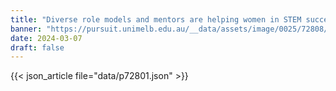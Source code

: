 ```yaml
---
title: "Diverse role models and mentors are helping women in STEM succeed"
banner: "https://pursuit.unimelb.edu.au/__data/assets/image/0025/72808/Diverse-role-models-and-mentors-are-helping-women-in-STEM-succeed_6c220df2-fe43-4926-af8f-0bd36463f73b.jpg"
date: 2024-03-07
draft: false
---
```


{{< json_article file="data/p72801.json" >}}